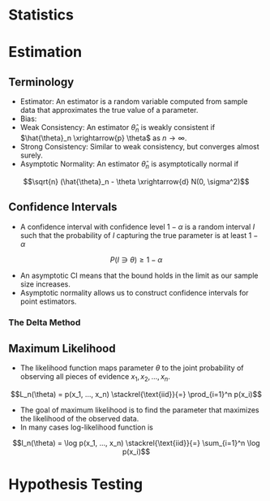 Statistics
=============
# Estimation
## Terminology
* Estimator: An estimator is a random variable computed from sample data that approximates the true value of a parameter. 
* Bias: 
* Weak Consistency: An estimator $\hat{\theta}_n$ is weakly consistent if $\hat{\theta}_n \xrightarrow{p} \theta$ as $n \rightarrow \infty$.
* Strong Consistency: Similar to weak consistency, but converges almost surely.
* Asymptotic Normality: An estimator $\hat{\theta}_n$ is asymptotically normal if
```math
\sqrt{n} (\hat{\theta}_n - \theta \xrightarrow{d} N(0, \sigma^2)
```

## Confidence Intervals
* A confidence interval with confidence level $1 - \alpha$ is a random interval $I$ such that the probability of $I$ capturing the true parameter is at least $1 - \alpha$
```math
P(I \ni \theta) \ge 1 - \alpha
```
* An asymptotic CI means that the bound holds in the limit as our sample size increases. 
* Asymptotic normality allows us to construct confidence intervals for point estimators.

### The Delta Method


## Maximum Likelihood
* The likelihood function maps parameter $\theta$ to the joint probability of observing all pieces of evidence $x_1, x_2, ..., x_n$.
```math
L_n(\theta) = p(x_1, ..., x_n) \stackrel{\text{iid}}{=} \prod_{i=1}^n p(x_i)
```
* The goal of maximum likelihood is to find the parameter that maximizes the likelihood of the observed data.  
* In many cases log-likelihood function is
```math
l_n(\theta) = \log p(x_1, ..., x_n) \stackrel{\text{iid}}{=} \sum_{i=1}^n \log p(x_i)
```


# Hypothesis Testing
